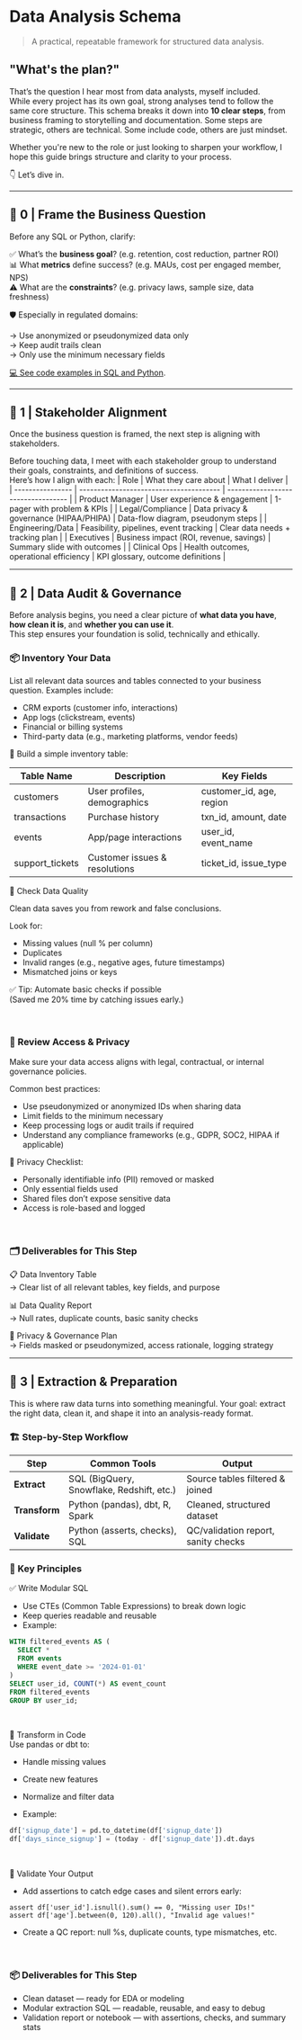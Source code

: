 # **Data Analysis Schema**

> A practical, repeatable framework for structured data analysis.

## "What's the **plan**?"

That’s the question I hear most from data analysts, myself included.  
While every project has its own goal, strong analyses tend to follow the same core structure. This schema breaks it down into **10 clear steps**, from business framing to storytelling and documentation.
Some steps are strategic, others are technical. Some include code, others are just mindset.

Whether you're new to the role or just looking to sharpen your workflow, I hope this guide brings structure and clarity to your process.

👇 Let’s dive in.

---

## 🧠 **0 | Frame the Business Question**

Before any SQL or Python, clarify:

✅ What’s the **business goal**? (e.g. retention, cost reduction, partner ROI)  
📊 What **metrics** define success? (e.g. MAUs, cost per engaged member, NPS)  
⚠️ What are the **constraints**? (e.g. privacy laws, sample size, data freshness)

🛡️ Especially in regulated domains:

→ Use anonymized or pseudonymized data only  
→ Keep audit trails clean  
→ Only use the minimum necessary fields

[💻 See code examples in SQL and Python](https://github.com/Pegah-Asadi/Data-Analysis-Schema/blob/main/Pseudonymization.md).

---

## 🤝 **1 | Stakeholder Alignment**

Once the business question is framed, the next step is aligning with stakeholders.  

Before touching data, I meet with each stakeholder group to understand their goals, constraints, and definitions of success.  
Here’s how I align with each:
| Role             | What they care about                    | What I deliver                     |
| ---------------- | --------------------------------------- | ---------------------------------- |
| Product Manager  | User experience & engagement            | 1-pager with problem & KPIs        |
| Legal/Compliance | Data privacy & governance (HIPAA/PHIPA) | Data-flow diagram, pseudonym steps |
| Engineering/Data | Feasibility, pipelines, event tracking	 | Clear data needs + tracking plan   |
| Executives       | Business impact (ROI, revenue, savings) | Summary slide with outcomes        |
| Clinical Ops     | Health outcomes, operational efficiency | KPI glossary, outcome definitions  |

---

## 🧾 **2 | Data Audit & Governance**

Before analysis begins, you need a clear picture of **what data you have**, **how clean it is**, and **whether you can use it**.  
This step ensures your foundation is solid, technically and ethically.

### 📦 Inventory Your Data

List all relevant data sources and tables connected to your business question.
Examples include:

- CRM exports (customer info, interactions)  
- App logs (clickstream, events)  
- Financial or billing systems  
- Third-party data (e.g., marketing platforms, vendor feeds)

📄 Build a simple inventory table:

| Table Name       | Description                   | Key Fields                |
| ---------------- | ----------------------------- | ------------------------- |
| customers        | User profiles, demographics   | customer\_id, age, region |
| transactions     | Purchase history              | txn\_id, amount, date     |
| events           | App/page interactions         | user\_id, event\_name     |
| support\_tickets | Customer issues & resolutions | ticket\_id, issue\_type   |

🧹 Check Data Quality

Clean data saves you from rework and false conclusions.

Look for:

- Missing values (null % per column)  
- Duplicates  
- Invalid ranges (e.g., negative ages, future timestamps)  
- Mismatched joins or keys

✅ Tip: Automate basic checks if possible  
(Saved me 20% time by catching issues early.)<br><br><br>

### 🔐 Review Access & Privacy

Make sure your data access aligns with legal, contractual, or internal governance policies.

Common best practices:  
- Use pseudonymized or anonymized IDs when sharing data  
- Limit fields to the minimum necessary  
- Keep processing logs or audit trails if required  
- Understand any compliance frameworks (e.g., GDPR, SOC2, HIPAA if applicable)

📄 Privacy Checklist:  
- Personally identifiable info (PII) removed or masked  
- Only essential fields used  
- Shared files don’t expose sensitive data  
- Access is role-based and logged<br><br><br>

### 🗂️ Deliverables for This Step

📋 Data Inventory Table  
→ Clear list of all relevant tables, key fields, and purpose

📊 Data Quality Report  
→ Null rates, duplicate counts, basic sanity checks

🔐 Privacy & Governance Plan  
→ Fields masked or pseudonymized, access rationale, logging strategy

---

## **🧰 3 | Extraction & Preparation**

This is where raw data turns into something meaningful. Your goal: extract the right data, clean it, and shape it into an analysis-ready format.

### 🏗️ Step-by-Step Workflow

| Step          | Common Tools                              | Output                              |
| ------------- | ----------------------------------------- | ----------------------------------- |
| **Extract**   | SQL (BigQuery, Snowflake, Redshift, etc.) | Source tables filtered & joined     |
| **Transform** | Python (pandas), dbt, R, Spark            | Cleaned, structured dataset         |
| **Validate**  | Python (asserts, checks), SQL             | QC/validation report, sanity checks |<br><br><br>

### 🔄 Key Principles

✅ Write Modular SQL  
- Use CTEs (Common Table Expressions) to break down logic  
- Keep queries readable and reusable
- Example:
```SQL
WITH filtered_events AS (
  SELECT *
  FROM events
  WHERE event_date >= '2024-01-01'
)
SELECT user_id, COUNT(*) AS event_count
FROM filtered_events
GROUP BY user_id;
```

&nbsp;

🧼 Transform in Code  
Use pandas or dbt to:
- Handle missing values  
- Create new features  
- Normalize and filter data  

- Example:
```Python
df['signup_date'] = pd.to_datetime(df['signup_date'])
df['days_since_signup'] = (today - df['signup_date']).dt.days
```

&nbsp;

🧪 Validate Your Output  
- Add assertions to catch edge cases and silent errors early:  
```Pyhton
assert df['user_id'].isnull().sum() == 0, "Missing user IDs!"
assert df['age'].between(0, 120).all(), "Invalid age values!"
```
- Create a QC report: null %s, duplicate counts, type mismatches, etc.<br><br><br>

### 📦 Deliverables for This Step  
- Clean dataset — ready for EDA or modeling  
- Modular extraction SQL — readable, reusable, and easy to debug  
- Validation report or notebook — with assertions, checks, and summary stats

